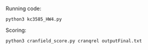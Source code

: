 Running code: 
```
python3 kc3585_HW4.py
```

Scoring:
```
python3 cranfield_score.py cranqrel outputFinal.txt
```

